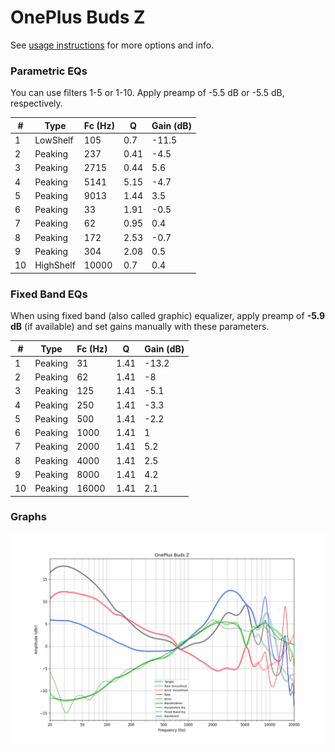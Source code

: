 # OnePlus Buds Z
See [usage instructions](https://github.com/jaakkopasanen/AutoEq#usage) for more options and info.

### Parametric EQs
You can use filters 1-5 or 1-10. Apply preamp of -5.5 dB or -5.5 dB, respectively.

|   # | Type      |   Fc (Hz) |    Q |   Gain (dB) |
|-----|-----------|-----------|------|-------------|
|   1 | LowShelf  |       105 | 0.7  |       -11.5 |
|   2 | Peaking   |       237 | 0.41 |        -4.5 |
|   3 | Peaking   |      2715 | 0.44 |         5.6 |
|   4 | Peaking   |      5141 | 5.15 |        -4.7 |
|   5 | Peaking   |      9013 | 1.44 |         3.5 |
|   6 | Peaking   |        33 | 1.91 |        -0.5 |
|   7 | Peaking   |        62 | 0.95 |         0.4 |
|   8 | Peaking   |       172 | 2.53 |        -0.7 |
|   9 | Peaking   |       304 | 2.08 |         0.5 |
|  10 | HighShelf |     10000 | 0.7  |         0.4 |

### Fixed Band EQs
When using fixed band (also called graphic) equalizer, apply preamp of **-5.9 dB** (if available) and set gains manually with these parameters.

|   # | Type    |   Fc (Hz) |    Q |   Gain (dB) |
|-----|---------|-----------|------|-------------|
|   1 | Peaking |        31 | 1.41 |       -13.2 |
|   2 | Peaking |        62 | 1.41 |        -8   |
|   3 | Peaking |       125 | 1.41 |        -5.1 |
|   4 | Peaking |       250 | 1.41 |        -3.3 |
|   5 | Peaking |       500 | 1.41 |        -2.2 |
|   6 | Peaking |      1000 | 1.41 |         1   |
|   7 | Peaking |      2000 | 1.41 |         5.2 |
|   8 | Peaking |      4000 | 1.41 |         2.5 |
|   9 | Peaking |      8000 | 1.41 |         4.2 |
|  10 | Peaking |     16000 | 1.41 |         2.1 |

### Graphs
![](./OnePlus%20Buds%20Z.png)
